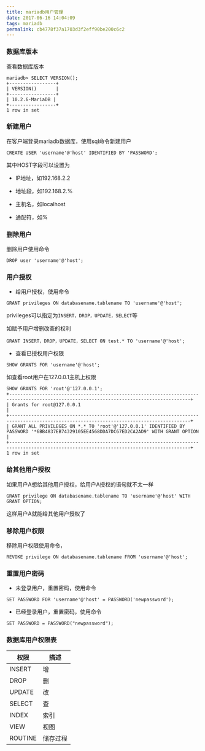 ```yaml
---
title: mariadb用户管理
date: 2017-06-16 14:04:09
tags: mariadb
permalink: cb4778f37a1703d3f2eff90be200c6c2
---
```

### 数据库版本
查看数据库版本
```
mariadb> SELECT VERSION();
+-----------------+
| VERSION()       |
+-----------------+
| 10.2.6-MariaDB |
+-----------------+
1 row in set
```


### 新建用户
在客户端登录mariadb数据库，使用sql命令新建用户
```
CREATE USER 'username'@'host' IDENTIFIED BY 'PASSWORD';
```
其中HOST字段可以设置为

+ IP地址，如192.168.2.2

+ 地址段，如192.168.2.%

+ 主机名，如localhost

+ 通配符，如%

### 删除用户
删除用户使用命令
```
DROP user 'username'@'host';
```
### 用户授权
+ 给用户授权，使用命令

```
GRANT privileges ON databasename.tablename TO 'username'@'host';
```
privileges可以指定为`INSERT，DROP，UPDATE，SELECT`等

如赋予用户增删改查的权利
```
GRANT INSERT，DROP，UPDATE，SELECT ON test.* TO 'username'@'host';
```

+ 查看已授权用户权限

```
SHOW GRANTS FOR 'username'@'host';
```
如查看root用户在127.0.0.1主机上权限
```
SHOW GRANTS FOR 'root'@'127.0.0.1';
+----------------------------------------------------------------------------------------------------------------------------------------+
| Grants for root@127.0.0.1                                                                                                              |
+----------------------------------------------------------------------------------------------------------------------------------------+
| GRANT ALL PRIVILEGES ON *.* TO 'root'@'127.0.0.1' IDENTIFIED BY PASSWORD '*6BB4837EB74329105EE4568DDA7DC67ED2CA2AD9' WITH GRANT OPTION |
+----------------------------------------------------------------------------------------------------------------------------------------+
1 row in set
```
### 给其他用户授权
如果用户A想给其他用户授权，给用户A授权的语句就不太一样
```
GRANT privilege ON databasename.tablename TO 'username'@'host' WITH GRANT OPTION;
```
这样用户A就能给其他用户授权了
### 移除用户权限
移除用户权限使用命令，
```
REVOKE privilege ON databasename.tablename FROM 'username'@'host';
```
### 重置用户密码
+ 未登录用户，重置密码，使用命令

```
SET PASSWORD FOR 'username'@'host' = PASSWORD('newpassword');
```

+ 已经登录用户，重置密码，使用命令

```
SET PASSWORD = PASSWORD("newpassword");
```

### 数据库用户权限表
|权限|描述|
|---|---|
|INSERT|增|
|DROP|删|
|UPDATE|改|
|SELECT|查|
|INDEX|索引|
|VIEW|视图|
|ROUTINE|储存过程|
